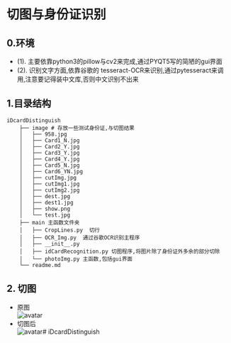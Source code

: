 # 切图与身份证识别
## 0.环境
* (1). 主要依靠python3的pillow与cv2来完成,通过PYQT5写的简陋的gui界面
* (2). 识别文字方面,依靠谷歌的 tesseract-OCR来识别,通过pytesseract来调用,注意要记得装中文库,否则中文识别不出来

## 1.目录结构
```
iDcardDistinguish
    ├── image # 存放一些测试身份证,与切图结果
    │   ├── 958.jpg
    │   ├── Card1_N.jpg
    │   ├── Card2_Y.jpg
    │   ├── Card3_Y.jpg
    │   ├── Card4_Y.jpg
    │   ├── Card5_N.jpg
    │   ├── Card6_YN.jpg
    │   ├── cutImg.jpg
    │   ├── cutImg1.jpg
    │   ├── cutImg2.jpg
    │   ├── dest.jpg
    │   ├── dest1.jpg
    │   ├── show.png
    │   └── test.jpg
    ├── main 主函数文件夹
    │   ├── CropLines.py  切行
    │   ├── OCR_Img.py  通过谷歌OCR识别主程序
    │   ├── __init__.py
    │   ├── idCardRecognition.py 切图程序,将图片除了身份证外多余的部分切除
    │   └── photoImg.py 主函数,包括gui界面
    └── readme.md
```
## 2. 切图
* 原图\
![avatar](../image/Card6_YN.png)
* 切图后\
![avatar](../image/dest.png)# iDcardDistinguish
